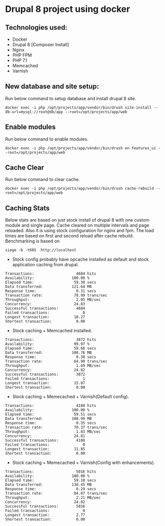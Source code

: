 # Drupal 8 project using docker

## Technologies used:
- Docker
- Drupal 8 [Composer Install]
- Nginx
- PHP FPM
- PHP 7.1
- Memcached
- Varnish

## New database and site setup:
Run below command to setup database and install drupal 8 site.
```
docker exec -i php /opt/projects/app/vendor/bin/drush site-install --db-url=mysql://root@db/app --root=/opt/projects/app/web
```

## Enable modules
Run below command to enable modules.
```
docker exec -i php /opt/projects/app/vendor/bin/drush en features_ui --root=/opt/projects/app/web
```

## Cache Clear
Run below command to clear cache.
```
docker exec -i php /opt/projects/app/vendor/bin/drush cache-rebuild --root=/opt/projects/app/web
```

## Caching Stats
Below stats are based on just stock install of drupal 8 with one custom module and single page.
Cache cleared on multiple intervals and page reloaded.
Also it is using stock configuration for nginx and fpm. The load times are based on first and second reload after cache rebuild.
Benchmarking is based on 
```
siege -b -t60S  http://localhost
```

- Stock config probably have opcache installed as default and stock application caching from drupal.
```
Transactions:                   4684 hits
Availability:                 100.00 %
Elapsed time:                  59.30 secs
Data transferred:             121.64 MB
Response time:                  0.31 secs
Transaction rate:              78.99 trans/sec
Throughput:                     2.05 MB/sec
Concurrency:                   24.83
Successful transactions:        4684
Failed transactions:               0
Longest transaction:           10.27
Shortest transaction:           0.00

```

- Stock caching + Memcached installed.
```
Transactions:                   3872 hits
Availability:                  99.97 %
Elapsed time:                  59.66 secs
Data transferred:             100.76 MB
Response time:                  0.38 secs
Transaction rate:              64.90 trans/sec
Throughput:                     1.69 MB/sec
Concurrency:                   24.82
Successful transactions:        3872
Failed transactions:               1
Longest transaction:           15.87
Shortest transaction:           0.00
```

- Stock caching + Memecached + Varnish(Default config).
```
Transactions:                   4188 hits
Availability:                 100.00 %
Elapsed time:                  59.51 secs
Data transferred:             108.99 MB
Response time:                  0.35 secs
Transaction rate:              70.37 trans/sec
Throughput:                     1.83 MB/sec
Concurrency:                   24.81
Successful transactions:        4188
Failed transactions:               0
Longest transaction:           11.85
Shortest transaction:           0.00
```
    
- Stock caching + Memecached + Varnish(Config with enhancements).
```
Transactions:                   5016 hits
Availability:                 100.00 %
Elapsed time:                  59.10 secs
Data transferred:             130.45 MB
Response time:                  0.29 secs
Transaction rate:              84.87 trans/sec
Throughput:                     2.21 MB/sec
Concurrency:                   24.82
Successful transactions:        5016
Failed transactions:               0
Longest transaction:            2.77
Shortest transaction:           0.00

```





